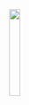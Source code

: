 <img src="https://github.com/nasicha/nasicha/assets/35105136/873f6784-197d-46c8-a2bb-31f6e1db77b8" width="20%" height="20%">

<!--
**nasicha/nasicha** is a ✨ _special_ ✨ repository because its `README.md` (this file) appears on your GitHub profile.

Here are some ideas to get you started:

- 🔭 I’m currently working on ...
- 🌱 I’m currently learning ...
- 👯 I’m looking to collaborate on ...
- 🤔 I’m looking for help with ...
- 💬 Ask me about ...
- 📫 How to reach me: ...
- 😄 Pronouns: ...
- ⚡ Fun fact: ...
-->
